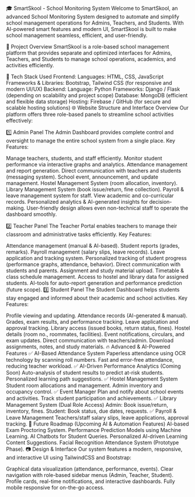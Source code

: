 🎓 SmartSkool - School Monitoring System
Welcome to SmartSkool, an advanced School Monitoring System designed to automate and simplify school management operations for Admins, Teachers, and Students. With AI-powered smart features and modern UI, SmartSkool is built to make school management seamless, efficient, and user-friendly.

📌 Project Overview
SmartSkool is a role-based school management platform that provides separate and optimized interfaces for Admins, Teachers, and Students to manage school operations, academics, and activities efficiently.

🚀 Tech Stack Used
Frontend:
Languages: HTML, CSS, JavaScript
Frameworks & Libraries: Bootstrap, Tailwind CSS (for responsive and modern UI/UX)
Backend:
Language: Python
Frameworks: Django / Flask (depending on scalability and project scope)
Database:
MongoDB (efficient and flexible data storage)
Hosting:
Firebase / GitHub (for secure and scalable hosting solutions)
🌐 Website Structure and Interface Overview
Our platform offers three role-based panels to streamline school activities effectively:

1️⃣ Admin Panel
The Admin Dashboard provides complete control and oversight to manage the entire school system from a single place.
Key Features:

Manage teachers, students, and staff efficiently.
Monitor student performance via interactive graphs and analytics.
Attendance management and report generation.
Direct communication with teachers and students (messaging system).
School event, announcement, and update management.
Hostel Management System (room allocation, inventory).
Library Management System (book issue/return, fine collection).
Payroll & leave management system for staff.
View academic and co-curricular records.
Personalized analytics & AI-generated insights for decision-making.
User-friendly design allows even non-technical staff to operate the dashboard smoothly.

2️⃣ Teacher Panel
The Teacher Portal enables teachers to manage their classroom and administrative tasks efficiently.
Key Features:

Attendance management (manual & AI-based).
Student reports (grades, remarks).
Payroll management (salary slips, leave records).
Leave application and tracking system.
Personalized tracking of student progress (performance graphs, attendance, behavior).
Direct communication with students and parents.
Assignment and study material upload.
Timetable & class schedule management.
Access to hostel and library data for assigned students.
AI-tools for auto-report generation and performance prediction (future scope).
3️⃣ Student Panel
The Student Dashboard helps students stay engaged and informed about their academic and school activities.
Key Features:

Profile viewing and updating.
Attendance records (AI-generated & manual).
Grades, exam results, and performance tracking.
Leave application and approval tracking.
Library access (issued books, return status, fines).
Hostel details (room no., roommates, facilities).
Event notifications, circulars, and exam updates.
Direct communication with teachers/admin.
Download assignments, notes, and study materials.
🔥 Advanced & AI-Powered Features
✅ AI-Based Attendance System
Paperless attendance using OCR technology by scanning roll numbers.
Fast and error-free attendance, reducing teacher workload.
✅ AI-Driven Performance Analytics (Coming Soon)
Auto-analysis of student results to predict at-risk students.
Personalized learning path suggestions.
✅ Hostel Management System
Student room allocations and management.
Admin inventory and occupancy control.
✅ Event Manager
Plan and notify about school events and activities.
Track student participation and achievements.
✅ Library Management System (Dual Role Access)
Admin: Book issue/return, inventory, fines.
Student: Book status, due dates, requests.
✅ Payroll & Leave Management
Teachers/staff salary slips, leave applications, approval tracking.
🔮 Future Roadmap (Upcoming AI & Automation Features)
AI-based Exam Proctoring System.
Performance Prediction Models using Machine Learning.
AI Chatbots for Student Queries.
Personalized AI-driven Learning Content Suggestions.
Facial Recognition Attendance System (Prototype Phase).
📷 Design & Interface
Our system features a modern, responsive, and interactive UI using TailwindCSS and Bootstrap:

Graphical data visualization (attendance, performance, events).
Clear navigation with role-based sidebar menus (Admin, Teacher, Student).
Profile cards, real-time notifications, and interactive dashboards.
Fully mobile responsive for on-the-go access.
